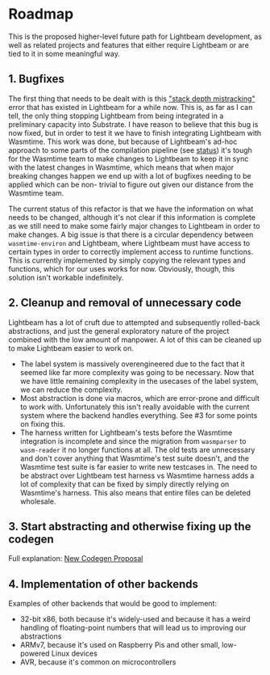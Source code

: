 # Roadmap

This is the proposed higher-level future path for Lightbeam development, as well as related projects
and features that either require Lightbeam or are tied to it in some meaningful way.

## 1. Bugfixes

The first thing that needs to be dealt with is this ["stack depth mistracking"][stack-depth] error
that has existed in Lightbeam for a while now. This is, as far as I can tell, the only thing
stopping Lightbeam from being integrated in a preliminary capacity into Substrate. I have reason to
believe that this bug is now fixed, but in order to test it we have to finish integrating Lightbeam
with Wasmtime. This work was done, but because of Lightbeam's ad-hoc approach to some parts of the
compilation pipeline (see [status][status]) it's tough for the Wasmtime team to make changes to
Lightbeam to keep it in sync with the latest changes in Wasmtime, which means that when major
breaking changes happen we end up with a lot of bugfixes needing to be applied which can be non-
trivial to figure out given our distance from the Wasmtime team.

The current status of this refactor is that we have the information on what needs to be changed,
although it's not clear if this information is complete as we still need to make some fairly major
changes to Lightbeam in order to make changes. A big issue is that there is a circular dependency
between `wasmtime-environ` and Lightbeam, where Lightbeam must have access to certain types in order
to correctly implement access to runtime functions. This is currently implemented by simply copying
the relevant types and functions, which for our uses works for now. Obviously, though, this solution
isn't workable indefinitely.

## 2. Cleanup and removal of unnecessary code

Lightbeam has a lot of cruft due to attempted and subsequently rolled-back abstractions, and just
the general exploratory nature of the project combined with the low amount of manpower. A lot of
this can be cleaned up to make Lightbeam easier to work on.

- The label system is massively overengineered due to the fact that it seemed like far more
  complexity was going to be necessary. Now that we have little remaining complexity in the usecases
  of the label system, we can reduce the complexity.
- Most abstraction is done via macros, which are error-prone and difficult to work with.
  Unfortunately this isn't really avoidable with the current system where the backend handles
  everything. See #3 for some points on fixing this.
- The harness written for Lightbeam's tests before the Wasmtime integration is incomplete and since
  the migration from `wasmparser` to `wasm-reader` it no longer functions at all. The old tests are
  unnecessary and don't cover anything that Wasmtime's test suite doesn't, and the Wasmtime test
  suite is far easier to write new testcases in. The need to be abstract over Lightbeam test harness
  vs Wasmtime harness adds a lot of complexity that can be fixed by simply directly relying on
  Wasmtime's harness. This also means that entire files can be deleted wholesale.

## 3. Start abstracting and otherwise fixing up the codegen

Full explanation: [New Codegen Proposal][new-codegen]

## 4. Implementation of other backends

Examples of other backends that would be good to implement:

- 32-bit x86, both because it's widely-used and because it has a weird handling of floating-point
  numbers that will lead us to improving our abstractions
- ARMv7, because it's used on Raspberry Pis and other small, low-powered Linux devices
- AVR, because it's common on microcontrollers

[new-codegen]: ./proposals/new-codegen/
[stack-depth]: https://github.com/CraneStation/lightbeam/issues/27
[status]: ./status.md
